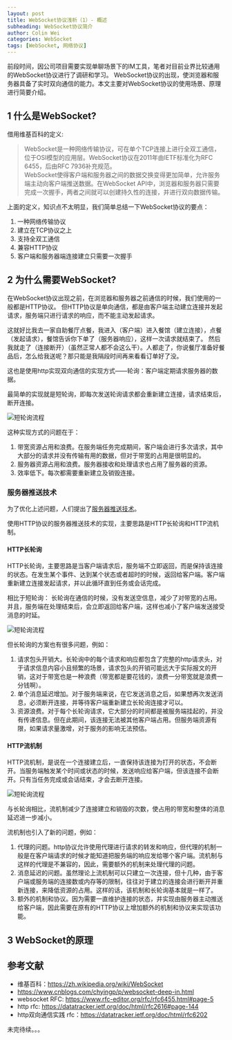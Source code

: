 ```yaml
---
layout: post
title: WebSocket协议浅析（1）- 概述
subheading: WebSocket协议简介
author: Colin Wei
categories: WebSocket
tags: [WebSocket, 网络协议]
---
```


前段时间，因公司项目需要实现单聊场景下的IM工具，笔者对目前业界比较通用的WebSocket协议进行了调研和学习。
WebSocket协议的出现，使浏览器和服务器具备了实时双向通信的能力。本文主要对WebSocket协议的使用场景、原理进行简要介绍。

## 1 什么是WebSocket?

借用维基百科的定义:
> WebSocket是一种网络传输协议，可在单个TCP连接上进行全双工通信，位于OSI模型的应用层。WebSocket协议在2011年由IETF标准化为RFC 6455，后由RFC 7936补充规范。<br/>
> WebSocket使得客户端和服务器之间的数据交换变得更加简单，允许服务端主动向客户端推送数据。在WebSocket API中，浏览器和服务器只需要完成一次握手，两者之间就可以创建持久性的连接，并进行双向数据传输。

上面的定义，知识点不太明显，我们简单总结一下WebSocket协议的要点：
1. 一种网络传输协议
2. 建立在TCP协议之上
3. 支持全双工通信
4. 兼容HTTP协议
5. 客户端和服务器端连接建立只需要一次握手

## 2 为什么需要WebSocket?

在WebSocket协议出现之前，在浏览器和服务器之前通信的时候，我们使用的一般都是HTTP协议。 但HTTP协议是单向通信，都是由客户端主动建立连接并发起请求，服务端只进行请求的响应，而不能主动发起请求。

这就好比我去一家自助餐厅点餐，我进入（客户端）进入餐馆（建立连接），点餐（发起请求），餐馆告诉你下单了（服务器响应），这样一次请求就结束了。
然后我就走了（连接断开）（虽然正常人都不会这么干）。人都走了，你说餐厅准备好餐品后，怎么给我送呢？那只能是我隔段时间再来看看订单好了没。

这也是使用http实现双向通信的实现方式——轮询：客户端定期请求服务器的数据。 

最简单的实现就是短轮询，即每次发送轮询请求都会重新建立连接，请求结束后，断开连接。

![短轮询流程](/assets/images/posts/WebSocket简介-HTTP短轮询.png)

这种实现方式的问题在于：
1. 带宽资源占用和浪费。在服务端任务完成期间，客户端会进行多次请求，其中大部分的请求并没有传输有用的数据，但对于带宽的占用是很明显的。
2. 服务器资源占用和浪费。服务器接收和处理请求也占用了服务器的资源。
3. 效率低下。每次都需要重新建立及销毁连接。

### 服务器推送技术

为了优化上述问题，人们提出了[服务器推送技术](https://zh.wikipedia.org/wiki/%E6%8E%A8%E9%80%81%E6%8A%80%E6%9C%AF)。

使用HTTP协议的服务器推送技术的实现，主要思路是HTTP长轮询和HTTP流机制。

#### HTTP长轮询

HTTP长轮询，主要思路是当客户端请求后，服务端不立即返回，而是保持该连接的状态。在发生某个事件、达到某个状态或者超时的时候，返回给客户端。客户端重新建立连接发起请求，并以此循环直到任务或会话完成。

相比于短轮询： 长轮询在通信的时候，没有发送空信息，减少了对带宽的占用。并且，服务端在处理结束后，会立即返回给客户端，这样也减小了客户端发送接受消息的时延。

![短轮询流程](/assets/images/posts/WebSocket简介-http长轮询.png)

但长轮询的方案也有很多问题，例如：
1. 请求包头开销大。长轮询中的每个请求和响应都包含了完整的http请求头，对于请求信息内容小且频繁的场景，请求包头的开销可能远大于实际报文的开销，这对于带宽也是一种浪费（带宽都是要花钱的，浪费一分带宽就是浪费一分钱啊）。
2. 单个消息延迟增加。对于服务端来说，在它发送消息之后，如果想再次发送消息，必须断开连接，并等待客户端重新建立长轮询连接才可以。
3. 资源浪费。对于每个长轮询请求，它大部分的时间都是被服务端挂起的，并没有传递信息。但在此期间，该连接无法被其他客户端占用。但服务端资源有限，如果请求量激增，对于服务的影响无法预估。

#### HTTP流机制

HTTP流机制，是说在一个连接建立后，一直保持该连接为打开的状态，不会断开。当服务端触发某个时间或状态的时候，发送响应给客户端，但该连接不会断开。只有当任务完成或会话结束，才会去断开连接。

![短轮询流程](/assets/images/posts/WebSocket简介-http流机制.png)

与长轮询相比，流机制减少了连接建立和销毁的次数，使占用的带宽和整体的消息延迟进一步减小。

流机制也引入了新的问题，例如：
1. 代理的问题。http协议允许使用代理进行请求的转发和响应，但代理的机制一般是在客户端请求的时候才能知道把服务端的响应发给哪个客户端。流机制与这样的代理是不兼容的，因此，需要额外的机制来处理代理的问题。
2. 消息延迟的问题。虽然理论上流机制可以只建立一次连接，但十几种，由于客户端或服务端的连接数或内存等的限制，往往对于建立的连接会进行断开并重新连接，来降低资源的占用。这样的话，该机制和长轮询基本就是一样了。
3. 额外的机制和协议。因为需要一直维护连接的状态，并实现由服务器主动推送给客户端，因此需要在原有的HTTP协议上增加额外的机制和协议来实现该功能。


## 3 WebSocket的原理



## 参考文献

- 维基百科：https://zh.wikipedia.org/wiki/WebSocket
- https://www.cnblogs.com/chyingp/p/websocket-deep-in.html
- websocket RFC: https://www.rfc-editor.org/rfc/rfc6455.html#page-5
- http rfc: https://datatracker.ietf.org/doc/html/rfc2616#page-144
- http双向通信实践 rfc：https://datatracker.ietf.org/doc/html/rfc6202

未完待续。。。
